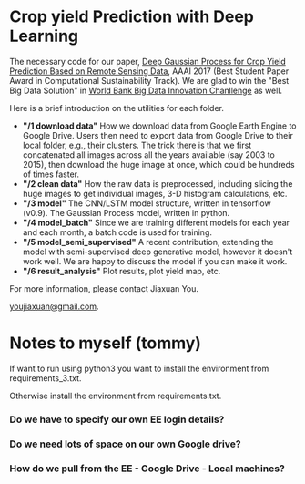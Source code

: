 # Crop yield Prediction with Deep Learning
The necessary code for our paper, [Deep Gaussian Process for Crop Yield Prediction Based on Remote Sensing Data](http://jiaxuanyou.me/files/Jiaxuan_AAAI17.pdf), AAAI 2017 (Best Student Paper Award in Computational Sustainability Track). We are glad to win the "Best Big Data Solution" in [World Bank Big Data Innovation Chanllenge](http://bigdatainnovationchallenge.org/) as well.

Here is a brief introduction on the utilities for each folder.

- **"/1 download data"** How we download data from Google Earth Engine to Google Drive. Users then need to export data from Google Drive to their local folder, e.g., their clusters. The trick there is that we first concatenated all images across all the years available (say 2003 to 2015), then download the huge image at once, which could be hundreds of times faster.
- **"/2 clean data"** How the raw data is preprocessed, including slicing the huge images to get individual images, 3-D histogram calculations, etc.
- **"/3 model"** The CNN/LSTM model structure, written in tensorflow (v0.9). The Gaussian Process model, written in python.
- **"/4 model_batch"** Since we are training different models for each year and each month, a batch code is used for training.
- **"/5 model_semi_supervised"** A recent contribution, extending the model with semi-supervised deep generative model, however it doesn't work well.  We are happy to discuss the model if you can make it work.
- **"/6 result_analysis"** Plot results, plot yield map, etc.

For more information, please contact Jiaxuan You.

youjiaxuan@gmail.com.

# Notes to myself (tommy)

If want to run using python3 you want to install the environment from requirements_3.txt.

Otherwise install the environment from requirements.txt.

### Do we have to specify our own EE login details?
### Do we need lots of space on our own Google drive?
### How do we pull from the EE - Google Drive - Local machines?

